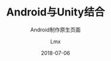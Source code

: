 ---
layout:     post
title:    Android与Unity结合 
subtitle:   Android制作原生页面 
date:       2018-07-06
author:    Lmx 
header-img: 
catalog: true
tags: 
    - Android
    - Unit
---